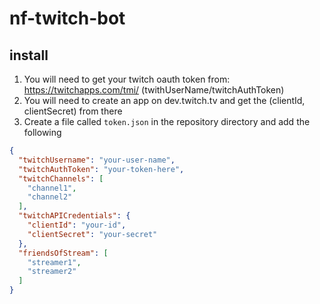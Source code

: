 # nf-twitch-bot

## install
1. You will need to get your twitch oauth token from: https://twitchapps.com/tmi/ (twithUserName/twitchAuthToken)
2. You will need to create an app on dev.twitch.tv and get the (clientId, clientSecret) from there
3. Create a file called `token.json` in the repository directory and add the following

```json
{
  "twitchUsername": "your-user-name",
  "twitchAuthToken": "your-token-here",
  "twitchChannels": [
    "channel1",
    "channel2"
  ],
  "twitchAPICredentials": {
    "clientId": "your-id",
    "clientSecret": "your-secret"
  },
  "friendsOfStream": [
    "streamer1",
    "streamer2"
  ]
}
```
